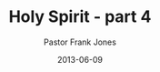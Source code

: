 ---
lunr: "true"
title: "Holy Spirit - part 4"
author: "Pastor Frank Jones"
postDate: "06-09-2013"
date: 2013-06-09
category: "sermons"
slug: "2013/06/06092013_ffc"
icon: microphone
audioLink: "06092013_ffc"
tags: [holy spirit]
mp3: "06092013_ffc/06092013.mp3"
ogg: "06092013_ffc/06092013.ogg"
linkurl: "https://archive.org/download/06092013_ffc/06092013_ffc_files.xml"
ipath: "https://archive.org/download/06092013_ffc/06092013.mp3"
layout: sermon.html
---